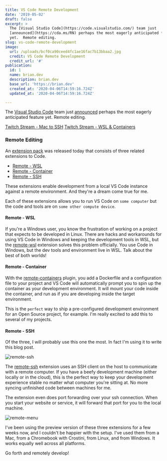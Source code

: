 ```yaml
---
title: VS Code Remote Development
date: '2019-05-02'
draft: false
excerpt: >
  The [Visual Studio Code](https://code.visualstudio.com/) team just
  [announced](https://cda.ms/RN) perhaps the most eagerly anticipated feature
  yet.  Remote editing.
slug: vs-code-remote-development
image:
  url: /uploads/bcf0ca90ceed4fc1ae16fac7b13bbaa2.jpg
  credit: VS Code Remote Development
  credit_url: '#'
publication:
  id: 1
  name: brian.dev
  description: brian.dev
  base_url: 'https://brian.dev'
  created_at: '2020-04-06T14:59:16.724Z'
  updated_at: '2020-04-06T14:59:16.724Z'

---
```




The [Visual Studio Code](https://code.visualstudio.com/) team just [announced](https://cda.ms/RN) perhaps the most eagerly anticipated feature yet.  Remote editing.

[Twitch Stream - Mac to SSH](https://www.twitch.tv/videos/419428954##)
[Twitch Stream - WSL & Containers](https://www.twitch.tv/videos/419800747)

### Remote Editing

An [extension pack](https://aka.ms/VSCodeRemoteExtensionPack) was released today that consists of three related extensions to Code.

* [Remote - WSL](https://marketplace.visualstudio.com/items?itemName=ms-vscode-remote.remote-wsl)
* [Remote - Container](https://marketplace.visualstudio.com/items?itemName=ms-vscode-remote.remote-containers)
* [Remote - SSH](https://marketplace.visualstudio.com/items?itemName=ms-vscode-remote.remote-ssh)

These extensions enable development from a local VS Code instance against a remote environment.  And they're a dream come true for me.

Each of these extensions allows you to run VS Code on `some computer` but the code and tools are on `some other compute device`.

#### Remote - WSL 

If you're a Windows user, you know the frustration of working on a project that expects to be developed in Linux.  There are hacks and workarounds for using VS Code in Windows and keeping the development tools in WSL, but the [remote-wsl](https://marketplace.visualstudio.com/items?itemName=ms-vscode-remote.remote-wsl) extension solves this problem officially.  You use Code in Windows, but the dev tools and environment live in WSL.  Talk about the best of both worlds!

#### Remote - Container

With the [remote-containers](https://marketplace.visualstudio.com/items?itemName=ms-vscode-remote.remote-containers) plugin, you add a Dockerfile and a configuration file to your project and VS Code will automatically prompt you to spin up the container as your development environment.  It will mount your code inside the container, and run as if you are developing inside the target environment. 

This is the `perfect` way to ship a pre-configured development environment for an Open Source project, for example.  I'm really excited to add this to several of my projects.

#### Remote - SSH
Of the three, I will probably use this one the most.  In fact I'm using it to write this blog post.

![remote-ssh](https://content.brian.dev/uploads/afdd188f9ccd4adda98409d7f01645b5.png)

The [remote-ssh](https://marketplace.visualstudio.com/items?itemName=ms-vscode-remote.remote-ssh) extension uses an SSH client on the host to communicate with a remote computer.  If you have a beefy development machine (either locally or in the cloud), this is the perfect way to keep your development experience stable no matter what computer you're sitting at.  No more syncing unfinished code between machines for me.

The extension even does port forwarding over your ssh connection.  When you start your website or service, it will forward that port for you to the local machine.

![remote-menu](https://content.brian.dev/uploads/574d06da72da4c9892a9fc3d4f0543db.png)

I've been using the preview version of these three extensions for a few weeks now, and I couldn't be happier with the setup.  I've used them from a Mac, from a Chromebook with Crostini, from Linux, and from Windows.  It works equally well across all platforms.

Go forth and remotely develop!


